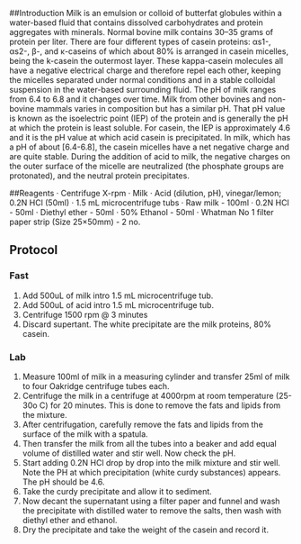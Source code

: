 ##Introduction
Milk is an emulsion or colloid of butterfat globules within a water-based fluid that contains dissolved carbohydrates and protein 
aggregates with minerals. Normal bovine milk contains 30–35 grams of protein per liter. There are four different types of casein 
proteins: αs1-, αs2-, β-, and κ-caseins of which about 80% is arranged in casein micelles, being the k-casein the outermost layer. 
These kappa-casein molecules all have a negative electrical charge and therefore repel each other, keeping the micelles separated 
under normal conditions and in a stable colloidal suspension in the water-based surrounding fluid.
The pH of milk ranges from 6.4 to 6.8 and it changes over time. Milk from other bovines and non-bovine mammals varies in 
composition but has a similar pH. That pH value is known as the isoelectric point (IEP) of the protein and is generally the pH at 
which the protein is least soluble. For casein, the IEP is approximately 4.6 and it is the pH value at which acid casein is 
precipitated. In milk, which has a pH of about [6.4-6.8], the casein micelles have a net negative charge and are quite stable. 
During the addition of acid to milk, the negative charges on the outer surface of the micelle are neutralized (the phosphate groups 
are protonated), and the neutral protein precipitates.  

##Reagents
· Centrifuge X-rpm
· Milk
· Acid (dilution, pH), vinegar/lemon; 0.2N HCl (50ml)
· 1.5 mL microcentrifuge tubs
· Raw milk - 100ml
· 0.2N HCl - 50ml
· Diethyl ether - 50ml
· 50% Ethanol - 50ml
· Whatman No 1 filter paper strip (Size 25×50mm) - 2 no.

## Protocol
### Fast
1. Add 500uL of milk intro 1.5 mL microcentrifuge tub.
2. Add 500uL of acid intro 1.5 mL microcentrifuge tub.
3. Centrifuge 1500 rpm @ 3 minutes
4. Discard supertant. The white precipitate are the milk proteins, 80% casein.

### Lab

1. Measure 100ml of milk in a measuring cylinder and transfer 25ml of milk to four Oakridge centrifuge tubes each.
2. Centrifuge the milk in a centrifuge at 4000rpm at room temperature (25- 30o C) for 20 minutes. This is done to remove the fats 
and lipids from the mixture.
3. After centrifugation, carefully remove the fats and lipids from the surface of the milk with a spatula.
4. Then transfer the milk from all the tubes into a beaker and add equal volume of distilled water and stir well. Now check the pH.
5. Start adding 0.2N HCl drop by drop into the milk mixture and stir well.
Note the PH at which precipitation (white curdy substances) appears. The pH should be 4.6.
6. Take the curdy precipitate and allow it to sediment.
7. Now decant the supernatant using a filter paper and funnel and wash the precipitate with distilled water to remove the salts, 
then wash with diethyl ether and ethanol.
8. Dry the precipitate and take the weight of the casein and record it.


